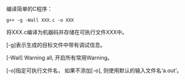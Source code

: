 编译简单的C程序：

    g++ -g -Wall XXX.c -o XXX

将XXX.c编译为机器码并存储在可执行文件XXX中。

[-g]表示生成的目标文件中带有调试信息。

[-Wall] Warning all, 开启所有常用Warning。

[-o]指定可执行文件名， 如果不添加[-o], 则使用默认的输入文件名‘a.out’。